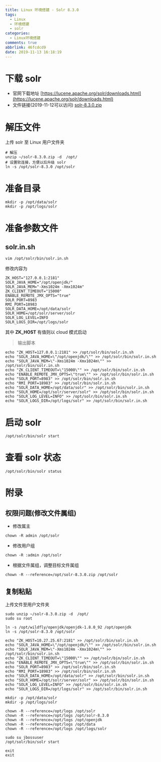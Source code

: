 ```yaml
---
title: Linux 环境搭建 - Solr 8.3.0
tags:
  - Linux
  - 环境搭建
  - solr
categories:
  - Linux环境搭建
comments: true
abbrlink: 46fcdcd9
date: 2019-11-13 16:18:19
---
```


# 下载 solr
- 官网下载地址
[https://lucene.apache.org/solr/downloads.html](https://lucene.apache.org/solr/downloads.html)
- 文件链接(2019-11-12可以访问)
[solr-8.3.0.zip](https://mirrors.tuna.tsinghua.edu.cn/apache/lucene/solr/8.3.0/solr-8.3.0.zip)

<!-- more -->

# 解压文件
上传 solr 至 Linux 用户文件夹
```
# 解压
unzip ~/solr-8.3.0.zip -d  /opt/
# 设置软连接，方便以后升级 solr
ln -s /opt/solr-8.3.0 /opt/solr
```

# 准备目录
```
mkdir -p /opt/data/solr
mkdir -p /opt/logs/solr
```

# 准备参数文件
## solr.in.sh
```
vim /opt/solr/bin/solr.in.sh
```
修改内容为
```
ZK_HOST="127.0.0.1:2181"
SOLR_JAVA_HOME="/opt/openjdk/"
SOLR_JAVA_MEM="-Xms1024m -Xmx1024m"
ZK_CLIENT_TIMEOUT="15000"
ENABLE_REMOTE_JMX_OPTS="true"
SOLR_PORT=8983
RMI_PORT=18983
SOLR_DATA_HOME=/opt/data/solr
SOLR_HOME=/opt/solr/server/solr
SOLR_LOG_LEVEL=INFO
SOLR_LOGS_DIR=/opt/logs/solr
```
其中 <b>ZK_HOST</b> 有值则以 cloud 模式启动
> 输出脚本
```
echo "ZK_HOST=127.0.0.1:2181" >> /opt/solr/bin/solr.in.sh
echo "SOLR_JAVA_HOME=\"/opt/openjdk/\"" >> /opt/solr/bin/solr.in.sh
echo "SOLR_JAVA_MEM=\"-Xms1024m -Xmx1024m\"" >> /opt/solr/bin/solr.in.sh
echo "ZK_CLIENT_TIMEOUT=\"15000\"" >> /opt/solr/bin/solr.in.sh
echo "ENABLE_REMOTE_JMX_OPTS=\"true\"" >> /opt/solr/bin/solr.in.sh
echo "SOLR_PORT=8983" >> /opt/solr/bin/solr.in.sh
echo "RMI_PORT=18983" >> /opt/solr/bin/solr.in.sh
echo "SOLR_DATA_HOME=/opt/data/solr" >> /opt/solr/bin/solr.in.sh
echo "SOLR_HOME=/opt/solr/server/solr" >> /opt/solr/bin/solr.in.sh
echo "SOLR_LOG_LEVEL=INFO" >> /opt/solr/bin/solr.in.sh
echo "SOLR_LOGS_DIR=/opt/logs/solr" >> /opt/solr/bin/solr.in.sh
```


# 启动 solr
```
/opt/solr/bin/solr start
```

# 查看 solr 状态

```
/opt/solr/bin/solr status
```

# 附录
## 权限问题(修改文件属组)
- 修改属主
```
chown -R admin /opt/solr
```
- 修改用户组
```
chown -R :admin /opt/solr
```
- 根据文件属组，调整目标文件属组
```
chown -R --reference=/opt/solr-8.3.0.zip /opt/solr
```

## 复制粘贴
上传文件至用户文件夹
```
sudo unzip ~/solr-8.3.0.zip -d  /opt/
sudo su root

ln -s /opt/wildfly/openjdk/openjdk-1.8.0_92 /opt/openjdk
ln -s /opt/solr-8.3.0 /opt/solr

echo "ZK_HOST=10.27.25.67:2181" >> /opt/solr/bin/solr.in.sh
echo "SOLR_JAVA_HOME=\"/opt/openjdk/\"" >> /opt/solr/bin/solr.in.sh
echo "SOLR_JAVA_MEM=\"-Xms1024m -Xmx1024m\"" >> /opt/solr/bin/solr.in.sh
echo "ZK_CLIENT_TIMEOUT=\"15000\"" >> /opt/solr/bin/solr.in.sh
echo "ENABLE_REMOTE_JMX_OPTS=\"true\"" >> /opt/solr/bin/solr.in.sh
echo "SOLR_PORT=8983" >> /opt/solr/bin/solr.in.sh
echo "RMI_PORT=18983" >> /opt/solr/bin/solr.in.sh
echo "SOLR_DATA_HOME=/opt/data/solr" >> /opt/solr/bin/solr.in.sh
echo "SOLR_HOME=/opt/solr/server/solr" >> /opt/solr/bin/solr.in.sh
echo "SOLR_LOG_LEVEL=INFO" >> /opt/solr/bin/solr.in.sh
echo "SOLR_LOGS_DIR=/opt/logs/solr" >> /opt/solr/bin/solr.in.sh

mkdir -p /opt/data/solr
mkdir -p /opt/logs/solr

chown -R --reference=/opt/logs /opt/solr
chown -R --reference=/opt/logs /opt/solr-8.3.0
chown -R --reference=/opt/logs /opt/openjdk
chown -R --reference=/opt/logs /opt/data
chown -R --reference=/opt/logs /opt/logs/solr

sudo su jbossuser
/opt/solr/bin/solr start

exit
exit

```

